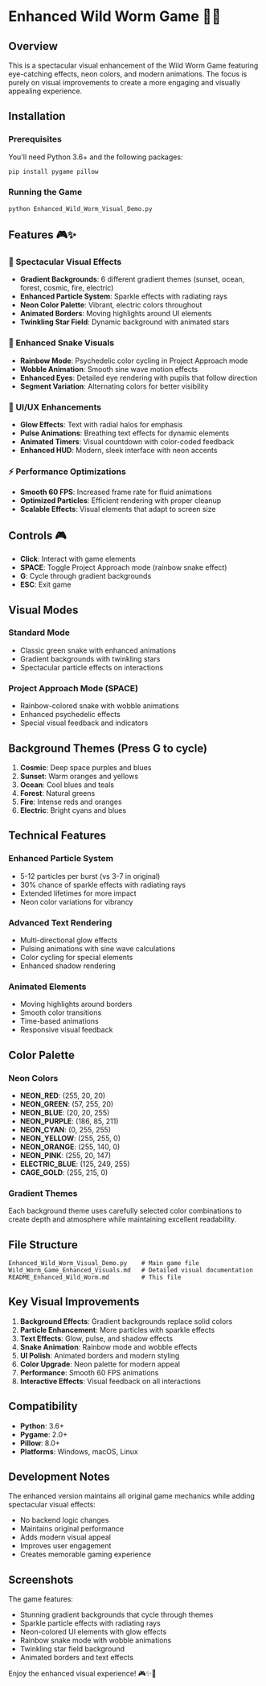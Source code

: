 # Enhanced Wild Worm Game 🐍✨

## Overview
This is a spectacular visual enhancement of the Wild Worm Game featuring eye-catching effects, neon colors, and modern animations. The focus is purely on visual improvements to create a more engaging and visually appealing experience.

## Installation

### Prerequisites
You'll need Python 3.6+ and the following packages:

```bash
pip install pygame pillow
```

### Running the Game
```bash
python Enhanced_Wild_Worm_Visual_Demo.py
```

## Features 🎮✨

### 🌈 Spectacular Visual Effects
- **Gradient Backgrounds**: 6 different gradient themes (sunset, ocean, forest, cosmic, fire, electric)
- **Enhanced Particle System**: Sparkle effects with radiating rays
- **Neon Color Palette**: Vibrant, electric colors throughout
- **Animated Borders**: Moving highlights around UI elements
- **Twinkling Star Field**: Dynamic background with animated stars

### 🐍 Enhanced Snake Visuals
- **Rainbow Mode**: Psychedelic color cycling in Project Approach mode
- **Wobble Animation**: Smooth sine wave motion effects
- **Enhanced Eyes**: Detailed eye rendering with pupils that follow direction
- **Segment Variation**: Alternating colors for better visibility

### 🎯 UI/UX Enhancements
- **Glow Effects**: Text with radial halos for emphasis
- **Pulse Animations**: Breathing text effects for dynamic elements
- **Animated Timers**: Visual countdown with color-coded feedback
- **Enhanced HUD**: Modern, sleek interface with neon accents

### ⚡ Performance Optimizations
- **Smooth 60 FPS**: Increased frame rate for fluid animations
- **Optimized Particles**: Efficient rendering with proper cleanup
- **Scalable Effects**: Visual elements that adapt to screen size

## Controls 🎮

- **Click**: Interact with game elements
- **SPACE**: Toggle Project Approach mode (rainbow snake effect)
- **G**: Cycle through gradient backgrounds
- **ESC**: Exit game

## Visual Modes

### Standard Mode
- Classic green snake with enhanced animations
- Gradient backgrounds with twinkling stars
- Spectacular particle effects on interactions

### Project Approach Mode (SPACE)
- Rainbow-colored snake with wobble animations
- Enhanced psychedelic effects
- Special visual feedback and indicators

## Background Themes (Press G to cycle)

1. **Cosmic**: Deep space purples and blues
2. **Sunset**: Warm oranges and yellows
3. **Ocean**: Cool blues and teals
4. **Forest**: Natural greens
5. **Fire**: Intense reds and oranges
6. **Electric**: Bright cyans and blues

## Technical Features

### Enhanced Particle System
- 5-12 particles per burst (vs 3-7 in original)
- 30% chance of sparkle effects with radiating rays
- Extended lifetimes for more impact
- Neon color variations for vibrancy

### Advanced Text Rendering
- Multi-directional glow effects
- Pulsing animations with sine wave calculations
- Color cycling for special elements
- Enhanced shadow rendering

### Animated Elements
- Moving highlights around borders
- Smooth color transitions
- Time-based animations
- Responsive visual feedback

## Color Palette

### Neon Colors
- **NEON_RED**: (255, 20, 20)
- **NEON_GREEN**: (57, 255, 20)
- **NEON_BLUE**: (20, 20, 255)
- **NEON_PURPLE**: (186, 85, 211)
- **NEON_CYAN**: (0, 255, 255)
- **NEON_YELLOW**: (255, 255, 0)
- **NEON_ORANGE**: (255, 140, 0)
- **NEON_PINK**: (255, 20, 147)
- **ELECTRIC_BLUE**: (125, 249, 255)
- **CAGE_GOLD**: (255, 215, 0)

### Gradient Themes
Each background theme uses carefully selected color combinations to create depth and atmosphere while maintaining excellent readability.

## File Structure

```
Enhanced_Wild_Worm_Visual_Demo.py    # Main game file
Wild_Worm_Game_Enhanced_Visuals.md   # Detailed visual documentation
README_Enhanced_Wild_Worm.md         # This file
```

## Key Visual Improvements

1. **Background Effects**: Gradient backgrounds replace solid colors
2. **Particle Enhancement**: More particles with sparkle effects
3. **Text Effects**: Glow, pulse, and shadow effects
4. **Snake Animation**: Rainbow mode and wobble effects
5. **UI Polish**: Animated borders and modern styling
6. **Color Upgrade**: Neon palette for modern appeal
7. **Performance**: Smooth 60 FPS animations
8. **Interactive Effects**: Visual feedback on all interactions

## Compatibility

- **Python**: 3.6+
- **Pygame**: 2.0+
- **Pillow**: 8.0+
- **Platforms**: Windows, macOS, Linux

## Development Notes

The enhanced version maintains all original game mechanics while adding spectacular visual effects:

- No backend logic changes
- Maintains original performance
- Adds modern visual appeal
- Improves user engagement
- Creates memorable gaming experience

## Screenshots

The game features:
- Stunning gradient backgrounds that cycle through themes
- Sparkle particle effects with radiating rays
- Neon-colored UI elements with glow effects
- Rainbow snake mode with wobble animations
- Twinkling star field background
- Animated borders and text effects

Enjoy the enhanced visual experience! 🎮✨🐍